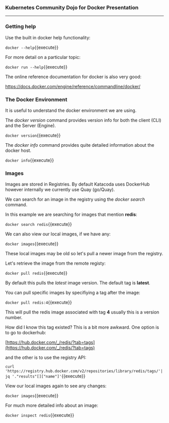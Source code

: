 ### Kubernetes Community Dojo for Docker Presentation
---  
### Getting help

Use the built in docker help functionality:

`docker --help`{{execute}}

For more detail on a particular topic:

`docker run --help`{{execute}}

The online reference documentation for docker is also very good:

https://docs.docker.com/engine/reference/commandline/docker/
 
### The Docker Environment

It is useful to understand the docker environment we are using.

The _docker version_ command provides version info for both the client (CLI) and the Server (Engine).

`docker version`{{execute}}

The _docker info_ command provides quite detailed information about the docker host.

`docker info`{{execute}}

### Images

Images are stored in Registries. By default Katacoda uses DockerHub however internally we currently use Quay (go/Quay).

We can search for an image in the registry using the _docker search_ command.

In this example we are searching for images that mention **redis**:

`docker search redis`{{execute}} 

We can also view our local images, if we have any:

`docker images`{{execute}}

These local images may be old so let's pull a newer image from the registry.

Let's retrieve the image from the remote registy:

`docker pull redis`{{execute}}

By default this pulls the _latest_ image version. The default tag is **latest**. 

You can pull specific images by specifiying a tag after the image:

`docker pull redis:4`{{execute}}

This will pull the redis image associated with tag **4** usually this is a version number.

How did I know this tag existed? This is a bit more awkward. One option is to go to dockerhub:

[https://hub.docker.com/_/redis/?tab=tags](https://hub.docker.com/_/redis/?tab=tags)

and the other is to use the registry API:

`curl 'https://registry.hub.docker.com/v2/repositories/library/redis/tags/'|jq '."results"[]["name"]'`{{execute}}

View our local images again to see any changes:

`docker images`{{execute}}

For much more detailed info about an image:

`docker inspect redis`{{execute}}
